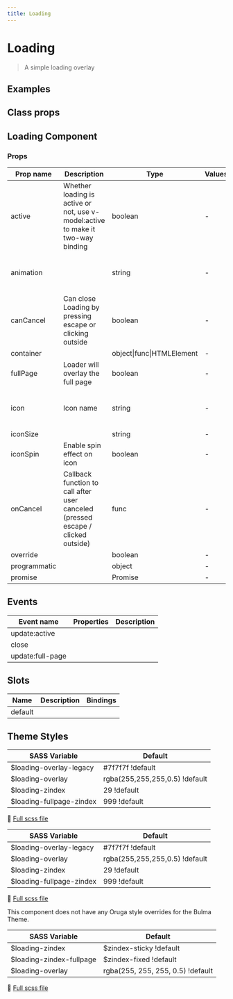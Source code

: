 ```yaml
---
title: Loading
---
```


# Loading

<div class="vp-doc">

> A simple loading overlay

<Carbon />
</div>

<div class="vp-doc">

## Examples

<example-loading />

</div>
<div class="vp-doc">

## Class props

<inspector-loading-viewer />

</div>

<div class="vp-doc">

## Loading Component

### Props

| Prop name    | Description                                                                      | Type                      | Values | Default                                                                                                                                  |
| ------------ | -------------------------------------------------------------------------------- | ------------------------- | ------ | ---------------------------------------------------------------------------------------------------------------------------------------- |
| active       | Whether loading is active or not, use v-model:active to make it two-way binding  | boolean                   | -      |                                                                                                                                          |
| animation    |                                                                                  | string                    | -      | <div>From <b>config</b></div><br><code style='white-space: nowrap; padding: 0;'> loading: {<br>&nbsp;&nbsp;animation: 'fade'<br>}</code> |
| canCancel    | Can close Loading by pressing escape or clicking outside                         | boolean                   | -      | false                                                                                                                                    |
| container    |                                                                                  | object\|func\|HTMLElement | -      |                                                                                                                                          |
| fullPage     | Loader will overlay the full page                                                | boolean                   | -      | true                                                                                                                                     |
| icon         | Icon name                                                                        | string                    | -      | <div>From <b>config</b></div><br><code style='white-space: nowrap; padding: 0;'> loading: {<br>&nbsp;&nbsp;icon: 'loading'<br>}</code>   |
| iconSize     |                                                                                  | string                    | -      | 'medium'                                                                                                                                 |
| iconSpin     | Enable spin effect on icon                                                       | boolean                   | -      | true                                                                                                                                     |
| onCancel     | Callback function to call after user canceled (pressed escape / clicked outside) | func                      | -      | Default function (see source code)                                                                                                       |
| override     |                                                                                  | boolean                   | -      |                                                                                                                                          |
| programmatic |                                                                                  | object                    | -      |                                                                                                                                          |
| promise      |                                                                                  | Promise                   | -      |                                                                                                                                          |

## Events

| Event name       | Properties | Description |
| ---------------- | ---------- | ----------- |
| update:active    |            |
| close            |            |
| update:full-page |            |

## Slots

| Name    | Description | Bindings |
| ------- | ----------- | -------- |
| default |             |          |

</div>
<div class="vp-doc">

## Theme Styles

<div class="theme-orugabase">
 
| SASS Variable  | Default |
| -------------- | ------- |
| $loading-overlay-legacy | #7f7f7f !default |
| $loading-overlay | rgba(255,255,255,0.5) !default |
| $loading-zindex | 29 !default |
| $loading-fullpage-zindex | 999 !default |

📄 [Full scss file](https://github.com/oruga-ui/oruga/blob/master/packages/oruga/src/scss/components/_loading.scss)

</div>

<div class="theme-orugafull">
 
| SASS Variable  | Default |
| -------------- | ------- |
| $loading-overlay-legacy | #7f7f7f !default |
| $loading-overlay | rgba(255,255,255,0.5) !default |
| $loading-zindex | 29 !default |
| $loading-fullpage-zindex | 999 !default |

📄 [Full scss file](https://github.com/oruga-ui/oruga/blob/master/packages/oruga/src/scss/components/_loading.scss)

</div>

<div class="theme-bulma">

<p> This component does not have any Oruga style overrides for the Bulma Theme. </p>
      
</div>

<div class="theme-bootstrap">
 
| SASS Variable  | Default |
| -------------- | ------- |
| $loading-zindex | $zindex-sticky !default |
| $loading-zindex-fullpage | $zindex-fixed !default |
| $loading-overlay | rgba(255, 255, 255, 0.5) !default |

📄 [Full scss file](https://github.com/oruga-ui/theme-bootstrap/tree/main/src/assets/scss/components/_loading.scss)

</div>

</div>
